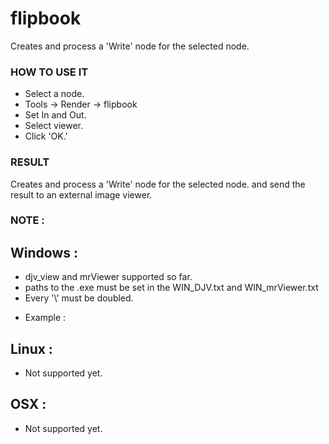 # flipbook

Creates and process a 'Write' node for the selected node.

### HOW TO USE IT

* Select a node.
* Tools -> Render -> flipbook
* Set In and Out.
* Select viewer.
* Click 'OK.'

### RESULT

Creates and process a 'Write' node for the selected node. and send the result to an external image viewer.

### NOTE :

## Windows :
* djv_view and mrViewer supported so far.
* paths to the .exe must be set in the WIN_DJV.txt and WIN_mrViewer.txt
* Every '\\' must be doubled.
- Example : 

## Linux :
* Not supported yet.

## OSX :
* Not supported yet.
